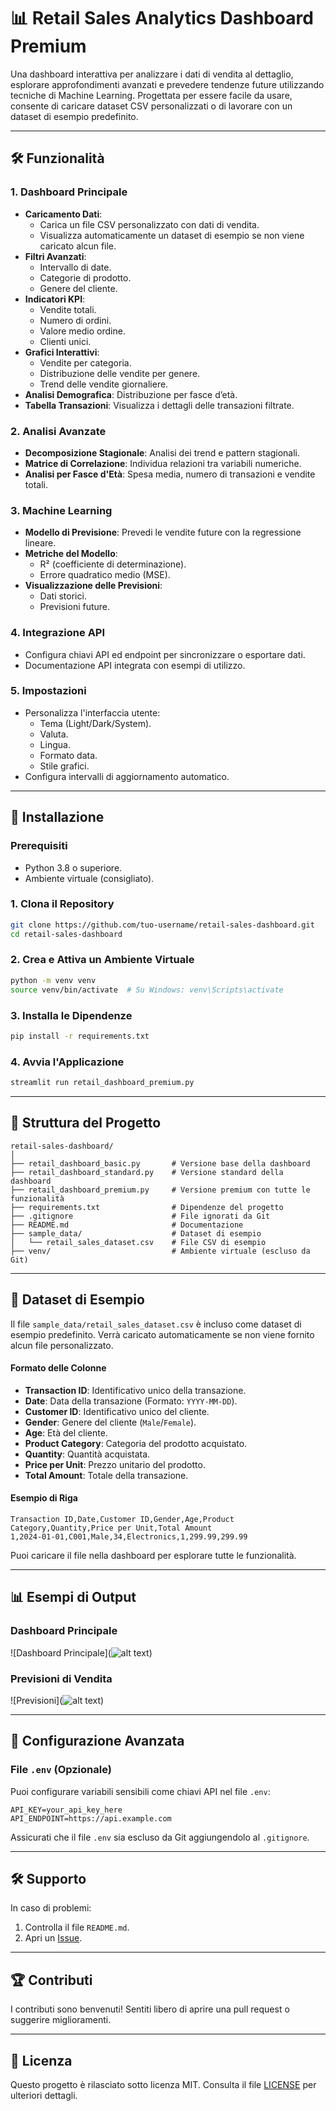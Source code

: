 # 📊 Retail Sales Analytics Dashboard Premium

Una dashboard interattiva per analizzare i dati di vendita al dettaglio, esplorare approfondimenti avanzati e prevedere tendenze future utilizzando tecniche di Machine Learning. Progettata per essere facile da usare, consente di caricare dataset CSV personalizzati o di lavorare con un dataset di esempio predefinito.

---

## 🛠️ Funzionalità

### 1. **Dashboard Principale**
   - **Caricamento Dati**:
     - Carica un file CSV personalizzato con dati di vendita.
     - Visualizza automaticamente un dataset di esempio se non viene caricato alcun file.
   - **Filtri Avanzati**:
     - Intervallo di date.
     - Categorie di prodotto.
     - Genere del cliente.
   - **Indicatori KPI**:
     - Vendite totali.
     - Numero di ordini.
     - Valore medio ordine.
     - Clienti unici.
   - **Grafici Interattivi**:
     - Vendite per categoria.
     - Distribuzione delle vendite per genere.
     - Trend delle vendite giornaliere.
   - **Analisi Demografica**: Distribuzione per fasce d’età.
   - **Tabella Transazioni**: Visualizza i dettagli delle transazioni filtrate.

### 2. **Analisi Avanzate**
   - **Decomposizione Stagionale**: Analisi dei trend e pattern stagionali.
   - **Matrice di Correlazione**: Individua relazioni tra variabili numeriche.
   - **Analisi per Fasce d'Età**: Spesa media, numero di transazioni e vendite totali.

### 3. **Machine Learning**
   - **Modello di Previsione**: Prevedi le vendite future con la regressione lineare.
   - **Metriche del Modello**:
     - R² (coefficiente di determinazione).
     - Errore quadratico medio (MSE).
   - **Visualizzazione delle Previsioni**:
     - Dati storici.
     - Previsioni future.

### 4. **Integrazione API**
   - Configura chiavi API ed endpoint per sincronizzare o esportare dati.
   - Documentazione API integrata con esempi di utilizzo.

### 5. **Impostazioni**
   - Personalizza l'interfaccia utente:
     - Tema (Light/Dark/System).
     - Valuta.
     - Lingua.
     - Formato data.
     - Stile grafici.
   - Configura intervalli di aggiornamento automatico.

---

## 🚀 Installazione

### Prerequisiti
- Python 3.8 o superiore.
- Ambiente virtuale (consigliato).

### 1. Clona il Repository
```bash
git clone https://github.com/tuo-username/retail-sales-dashboard.git
cd retail-sales-dashboard
```

### 2. Crea e Attiva un Ambiente Virtuale
```bash
python -m venv venv
source venv/bin/activate  # Su Windows: venv\Scripts\activate
```

### 3. Installa le Dipendenze
```bash
pip install -r requirements.txt
```

### 4. Avvia l'Applicazione
```bash
streamlit run retail_dashboard_premium.py
```

---

## 📁 Struttura del Progetto

```plaintext
retail-sales-dashboard/
│
├── retail_dashboard_basic.py       # Versione base della dashboard
├── retail_dashboard_standard.py    # Versione standard della dashboard
├── retail_dashboard_premium.py     # Versione premium con tutte le funzionalità
├── requirements.txt                # Dipendenze del progetto
├── .gitignore                      # File ignorati da Git
├── README.md                       # Documentazione
├── sample_data/                    # Dataset di esempio
│   └── retail_sales_dataset.csv    # File CSV di esempio
├── venv/                           # Ambiente virtuale (escluso da Git)
```

---

## 📝 Dataset di Esempio

Il file `sample_data/retail_sales_dataset.csv` è incluso come dataset di esempio predefinito. Verrà caricato automaticamente se non viene fornito alcun file personalizzato.

#### **Formato delle Colonne**
- **Transaction ID**: Identificativo unico della transazione.
- **Date**: Data della transazione (Formato: `YYYY-MM-DD`).
- **Customer ID**: Identificativo unico del cliente.
- **Gender**: Genere del cliente (`Male`/`Female`).
- **Age**: Età del cliente.
- **Product Category**: Categoria del prodotto acquistato.
- **Quantity**: Quantità acquistata.
- **Price per Unit**: Prezzo unitario del prodotto.
- **Total Amount**: Totale della transazione.

#### **Esempio di Riga**
```csv
Transaction ID,Date,Customer ID,Gender,Age,Product Category,Quantity,Price per Unit,Total Amount
1,2024-01-01,C001,Male,34,Electronics,1,299.99,299.99
```

Puoi caricare il file nella dashboard per esplorare tutte le funzionalità.

---

## 📊 Esempi di Output

### Dashboard Principale
![Dashboard Principale](![alt text](image.png))

### Previsioni di Vendita
![Previsioni](![alt text](image-1.png))

---

## 🔧 Configurazione Avanzata

### File `.env` (Opzionale)
Puoi configurare variabili sensibili come chiavi API nel file `.env`:
```env
API_KEY=your_api_key_here
API_ENDPOINT=https://api.example.com
```

Assicurati che il file `.env` sia escluso da Git aggiungendolo al `.gitignore`.

---

## 🛠️ Supporto

In caso di problemi:
1. Controlla il file `README.md`.
2. Apri un [Issue](https://github.com/fracabu/retail-sales-dashboard/issues).

---

## 🏆 Contributi

I contributi sono benvenuti! Sentiti libero di aprire una pull request o suggerire miglioramenti.

---

## 📄 Licenza

Questo progetto è rilasciato sotto licenza MIT. Consulta il file [LICENSE](LICENSE) per ulteriori dettagli.
```
